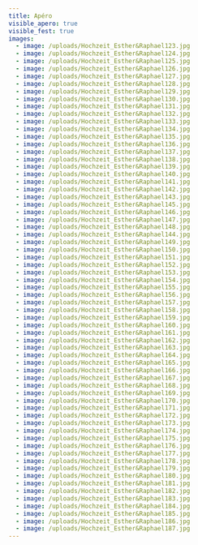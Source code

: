 ```yaml
---
title: Apéro
visible_apero: true
visible_fest: true
images:
  - image: /uploads/Hochzeit_Esther&Raphael123.jpg
  - image: /uploads/Hochzeit_Esther&Raphael124.jpg
  - image: /uploads/Hochzeit_Esther&Raphael125.jpg
  - image: /uploads/Hochzeit_Esther&Raphael126.jpg
  - image: /uploads/Hochzeit_Esther&Raphael127.jpg
  - image: /uploads/Hochzeit_Esther&Raphael128.jpg
  - image: /uploads/Hochzeit_Esther&Raphael129.jpg
  - image: /uploads/Hochzeit_Esther&Raphael130.jpg
  - image: /uploads/Hochzeit_Esther&Raphael131.jpg
  - image: /uploads/Hochzeit_Esther&Raphael132.jpg
  - image: /uploads/Hochzeit_Esther&Raphael133.jpg
  - image: /uploads/Hochzeit_Esther&Raphael134.jpg
  - image: /uploads/Hochzeit_Esther&Raphael135.jpg
  - image: /uploads/Hochzeit_Esther&Raphael136.jpg
  - image: /uploads/Hochzeit_Esther&Raphael137.jpg
  - image: /uploads/Hochzeit_Esther&Raphael138.jpg
  - image: /uploads/Hochzeit_Esther&Raphael139.jpg
  - image: /uploads/Hochzeit_Esther&Raphael140.jpg
  - image: /uploads/Hochzeit_Esther&Raphael141.jpg
  - image: /uploads/Hochzeit_Esther&Raphael142.jpg
  - image: /uploads/Hochzeit_Esther&Raphael143.jpg
  - image: /uploads/Hochzeit_Esther&Raphael145.jpg
  - image: /uploads/Hochzeit_Esther&Raphael146.jpg
  - image: /uploads/Hochzeit_Esther&Raphael147.jpg
  - image: /uploads/Hochzeit_Esther&Raphael148.jpg
  - image: /uploads/Hochzeit_Esther&Raphael144.jpg
  - image: /uploads/Hochzeit_Esther&Raphael149.jpg
  - image: /uploads/Hochzeit_Esther&Raphael150.jpg
  - image: /uploads/Hochzeit_Esther&Raphael151.jpg
  - image: /uploads/Hochzeit_Esther&Raphael152.jpg
  - image: /uploads/Hochzeit_Esther&Raphael153.jpg
  - image: /uploads/Hochzeit_Esther&Raphael154.jpg
  - image: /uploads/Hochzeit_Esther&Raphael155.jpg
  - image: /uploads/Hochzeit_Esther&Raphael156.jpg
  - image: /uploads/Hochzeit_Esther&Raphael157.jpg
  - image: /uploads/Hochzeit_Esther&Raphael158.jpg
  - image: /uploads/Hochzeit_Esther&Raphael159.jpg
  - image: /uploads/Hochzeit_Esther&Raphael160.jpg
  - image: /uploads/Hochzeit_Esther&Raphael161.jpg
  - image: /uploads/Hochzeit_Esther&Raphael162.jpg
  - image: /uploads/Hochzeit_Esther&Raphael163.jpg
  - image: /uploads/Hochzeit_Esther&Raphael164.jpg
  - image: /uploads/Hochzeit_Esther&Raphael165.jpg
  - image: /uploads/Hochzeit_Esther&Raphael166.jpg
  - image: /uploads/Hochzeit_Esther&Raphael167.jpg
  - image: /uploads/Hochzeit_Esther&Raphael168.jpg
  - image: /uploads/Hochzeit_Esther&Raphael169.jpg
  - image: /uploads/Hochzeit_Esther&Raphael170.jpg
  - image: /uploads/Hochzeit_Esther&Raphael171.jpg
  - image: /uploads/Hochzeit_Esther&Raphael172.jpg
  - image: /uploads/Hochzeit_Esther&Raphael173.jpg
  - image: /uploads/Hochzeit_Esther&Raphael174.jpg
  - image: /uploads/Hochzeit_Esther&Raphael175.jpg
  - image: /uploads/Hochzeit_Esther&Raphael176.jpg
  - image: /uploads/Hochzeit_Esther&Raphael177.jpg
  - image: /uploads/Hochzeit_Esther&Raphael178.jpg
  - image: /uploads/Hochzeit_Esther&Raphael179.jpg
  - image: /uploads/Hochzeit_Esther&Raphael180.jpg
  - image: /uploads/Hochzeit_Esther&Raphael181.jpg
  - image: /uploads/Hochzeit_Esther&Raphael182.jpg
  - image: /uploads/Hochzeit_Esther&Raphael183.jpg
  - image: /uploads/Hochzeit_Esther&Raphael184.jpg
  - image: /uploads/Hochzeit_Esther&Raphael185.jpg
  - image: /uploads/Hochzeit_Esther&Raphael186.jpg
  - image: /uploads/Hochzeit_Esther&Raphael187.jpg
---
```


